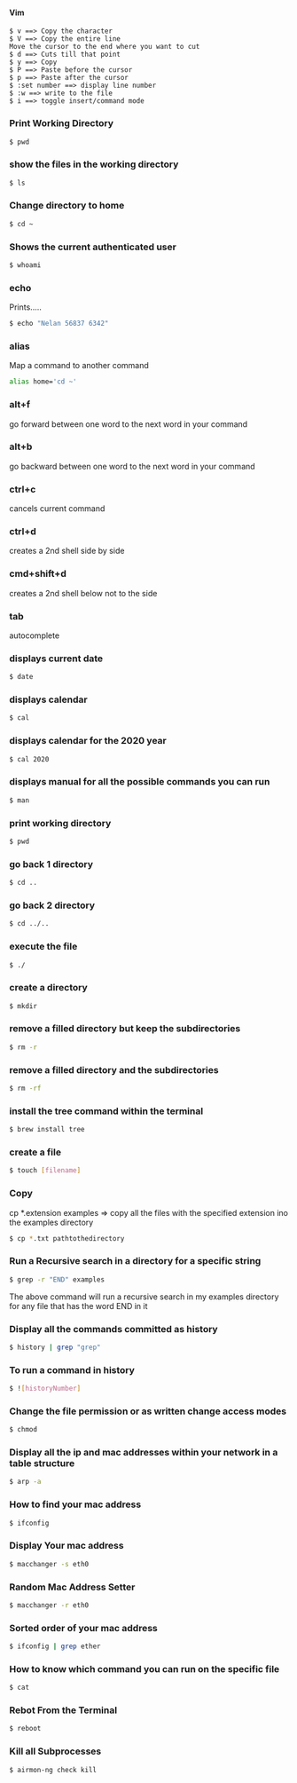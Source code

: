 #### Vim
```
$ v ==> Copy the character
$ V ==> Copy the entire line
Move the cursor to the end where you want to cut
$ d ==> Cuts till that point
$ y ==> Copy
$ P ==> Paste before the cursor
$ p ==> Paste after the cursor
$ :set number ==> display line number
$ :w ==> write to the file
$ i ==> toggle insert/command mode
```




### Print Working Directory
```bash
$ pwd
```
### show the files in the working directory
```bash
$ ls
```

### Change directory to home 
```bash
$ cd ~
```
### Shows the current authenticated user 
```bash
$ whoami
```

### echo
Prints..... 
```bash
$ echo "Nelan 56837 6342"
```
### alias
Map a command to another command
```bash
alias home='cd ~'
```
### alt+f
go forward between one word to the next word in your command

### alt+b
go backward between one word to the next word in your command

### ctrl+c
cancels current command

### ctrl+d
creates a 2nd shell side by side

### cmd+shift+d
creates a 2nd shell below not to the side

### tab
autocomplete

### displays current date
```bash
$ date
```

### displays calendar
```bash
$ cal
```

###  displays calendar for the 2020 year
```bash
$ cal 2020
```

### displays manual for all the possible commands you can run
```bash
$ man
```

### print working directory
```bash
$ pwd
```

### go back 1 directory
```bash
$ cd .. 
```

### go back 2 directory
```bash
$ cd ../.. 
```

### execute the file
```bash
$ ./
```

### create a directory
```bash
$ mkdir
```

### remove a filled directory but keep the subdirectories
```bash
$ rm -r
```

### remove a filled directory and the subdirectories
```bash
$ rm -rf
```
### install the tree command within the terminal
```bash
$ brew install tree 
```

### create a file
```bash
$ touch [filename]
```
### Copy
cp *.extension examples ⇒ copy all the files with the specified extension ino the examples directory
```bash
$ cp *.txt pathtothedirectory
```

### Run a Recursive search in a directory for a specific string 
```bash
$ grep -r "END" examples
```
The above command will run a recursive search in my examples directory for any file that has the word END in it

### Display all the commands committed as history
```bash
$ history | grep "grep" 
```

### To run a command in history
```bash
$ ![historyNumber]
```

### Change the file permission or as written change access modes
```bash
$ chmod
```

### Display all the ip and mac addresses within your network in a table structure
```bash
$ arp -a
```

### How to find your mac address
```bash
$ ifconfig
```
### Display Your mac address
```bash
$ macchanger -s eth0
```

### Random Mac Address Setter
```bash
$ macchanger -r eth0
```

### Sorted order of your mac address
```bash
$ ifconfig | grep ether
```

### How to know which command you can run on the specific file
```bash
$ cat
```


### Rebot From the Terminal
```bash
$ reboot
```

### Kill all Subprocesses
```bash
$ airmon-ng check kill
```

